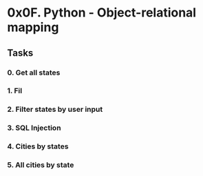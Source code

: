 # 0x0F. Python - Object-relational mapping

## Tasks

### 0. Get all states

### 1. Fil

### 2. Filter states by user input

### 3. SQL Injection

### 4. Cities by states

### 5. All cities by state
